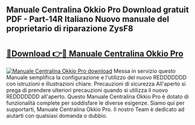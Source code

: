 ## Manuale Centralina Okkio Pro Download gratuit PDF - Part-14R Italiano Nuovo manuale del proprietario di riparazione ZysF8

# <h2><a href="http://dfgmymx.blite.top/?on=Manuale+Centralina+Okkio+Pro">🔗Download 👉🔴 Manuale Centralina Okkio Pro</a></h2>

[![Manuale Centralina Okkio Pro download](https://i.imgur.com/lujVjoI.png)](http://dfgmymx.blite.top/?on=Manuale+Centralina+Okkio+Pro)
Messa in servizio questo Manuale semplifica la configurazione e l'utilizzo del nuovo REDDDDDDD con istruzioni e illustrazioni chiare. Precauzioni di sicurezza All'aperto si prega di prendere ulteriori precauzioni quando si utilizza il nuovo REDDDDDDD all'aperto. Questo Manuale Centralina Okkio Pro è dotato di funzionalità complete per soddisfare le diverse esigenze. Siamo qui per supportarti, Manuale Centralina Okkio Pro. Il nostro Team è dedicato ad aiutarti con qualsiasi domanda o dubbio.
